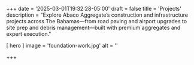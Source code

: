 +++
date = '2025-03-01T19:32:28-05:00'
draft = false
title = 'Projects'
description = "Explore Abaco Aggregate’s construction and infrastructure projects across The Bahamas—from road paving and airport upgrades to site prep and debris management—built with premium aggregates and expert execution."

[ hero ]
  image = 'foundation-work.jpg'
  alt = ''
  
+++
